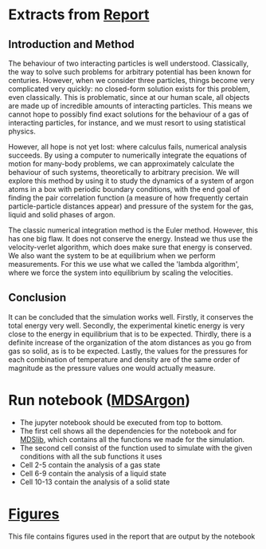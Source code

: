 # Extracts from [Report](Report.pdf)
## Introduction and Method
The behaviour of two interacting particles is well understood. Classically, the way to solve such problems for arbitrary potential has been known for centuries. However, when we consider three particles, things become very complicated very quickly: no closed-form solution exists for this problem, even classically. This is problematic, since at our human scale, all objects are made up of incredible amounts of interacting particles. This means we cannot hope to possibly find exact solutions for the behaviour of a gas of interacting particles, for instance, and we must resort to using statistical physics.

However, all hope is not yet lost: where calculus fails, numerical analysis succeeds. By using a computer to numerically integrate the equations of motion for many-body problems, we can approximately calculate the behaviour of such systems, theoretically to arbitrary precision. We will explore this method by using it to study the dynamics of a system of argon atoms in a box with periodic boundary conditions, with the end goal of finding the pair correlation function (a measure of how frequently certain particle-particle distances appear) and pressure of the system for the gas, liquid and solid phases of argon.

The classic numerical integration method is the Euler method. However, this has one big flaw. It does not conserve the energy. Instead we thus use the velocity-verlet algorithm, which does make sure that energy is conserved. We also want the system to be at equilibrium when we perform measurements. For this we use what we called the 'lambda algorithm', where we force the system into equilibrium by scaling the velocities.

## Conclusion
It can be concluded that the simulation works well. Firstly, it conserves the total energy very well. Secondly, the experimental kinetic energy is very close to the energy in equilibrium that is to be expected. Thirdly, there is a definite increase of the organization of the atom distances as you go from gas so solid, as is to be expected.  Lastly, the values for the pressures for each combination of temperature and density are of the same order of magnitude as the pressure values one would actually measure.

# Run notebook ([MDSArgon](MDSArgon.ipynb))
- The jupyter notebook should be executed from top to bottom.
- The first cell shows all the dependencies for the notebook and for [MDSlib](MDSlib.py), which contains all the functions we made for the simulation.
- The second cell consist of the function used to simulate with the given conditions with all the sub functions it uses
- Cell 2-5 contain the analysis of a gas state
- Cell 6-9 contain the analysis of a liquid state
- Cell 10-13 contain the analysis of a solid state

# [Figures](Figures)
This file contains figures used in the report that are output by the notebook
